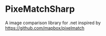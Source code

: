 # PixeMatchSharp
A image comparison library for .net inspired by https://github.com/mapbox/pixelmatch
